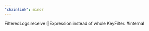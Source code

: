 ```yaml
---
"chainlink": minor
---
```


FilteredLogs receive []Expression instead of whole KeyFilter. #internal
